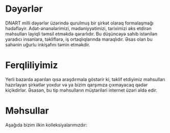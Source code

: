 
# Dəyərlər
DNART milli dəyərlər üzərində qurulmuş bir şirkət olaraq formalaşmağı hədəfləyir. Adət-ənənələrimizi, mədəniyyətimizi, tariximizi əks etdirən məhsulları layiqli təmsil etməkdə qərarlıdır. Bu düşüncəyə sahib istənilən yaradıcı insanlara, təkliflərə, iş ortaqlıqlarında maraqlıdır. Əsas olan bu sahənin uğurlu inkişafını təmin etməkdir.

# Ferqliliyimiz
Yerli bazarda aparılan qısa araşdırmala göstərir ki, təklif etdiyimiz məhsulları hazırlayan şirkətlər yoxdur və ya bizim qarşımıza çıxmayacaq qədər kiçikdirlər. Əsasən, bu tip məhsulların müştəriləri internet üzəri əldə edir.

# Məhsullar
Aşağıda bizim ilkin kolleksiyalarımızdır:
